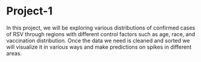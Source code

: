 # Project-1
In this project, we will be exploring various distributions of confirmed cases of RSV through regions with different control factors such as age, race, and vaccination distribution. Once the data we need is cleaned and sorted we will visualize it in various ways and make predictions on spikes in different areas. 